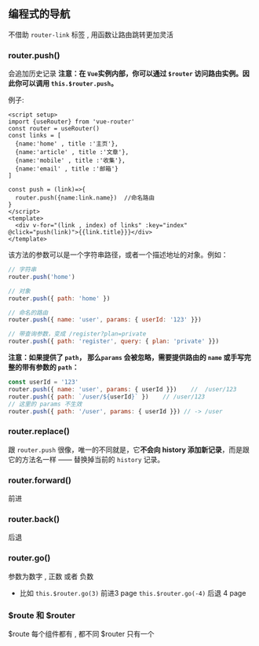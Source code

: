 ## 编程式的导航
不借助 `router-link` 标签 , 用函数让路由跳转更加灵活
### router.push()
会追加历史记录 
**注意：在 `Vue`实例内部，你可以通过 `$router` 访问路由实例。因此你可以调用 `this.$router.push`。**

例子:
```vue
<script setup>
import {useRouter} from 'vue-router'
const router = useRouter()
const links = [
  {name:'home' , title :'主页'},
  {name:'article' , title :'文章'},
  {name:'mobile' , title :'收集'},
  {name:'email' , title :'邮箱'}
]

const push = (link)=>{
  router.push({name:link.name})  //命名路由
}
</script>
<template>
  <div v-for="(link , index) of links" :key="index" @click="push(link)">{{link.title}}}</div>
</template>
```
该方法的参数可以是一个字符串路径，或者一个描述地址的对象。例如：
```js
// 字符串
router.push('home')

// 对象
router.push({ path: 'home' })

// 命名的路由 
router.push({ name: 'user', params: { userId: '123' }})  

// 带查询参数，变成 /register?plan=private
router.push({ path: 'register', query: { plan: 'private' }})
```
**注意：如果提供了 `path`， 那么`params` 会被忽略，需要提供路由的 `name` 或手写完整的带有参数的 `path`：**
```js
const userId = '123'
router.push({ name: 'user', params: { userId }})    //  /user/123
router.push({ path: `/user/${userId}` })    // /user/123
// 这里的 params 不生效
router.push({ path: '/user', params: { userId }}) // -> /user  
```
### router.replace()
跟 `router.push` 很像，唯一的不同就是，它**不会向 history 添加新记录**，而是跟它的方法名一样 —— 替换掉当前的 `history` 记录。
### router.forward()
前进
### router.back()
后退
### router.go()
参数为数字 ,  正数 或者 负数

* 比如
`this.$router.go(3)`   前进3 page
`this.$router.go(-4)`  后退 4 page 

###  $route 和 $router 
$route 每个组件都有  , 都不同 
$router 只有一个 

